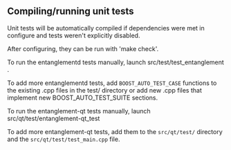 Compiling/running unit tests
------------------------------------

Unit tests will be automatically compiled if dependencies were met in configure
and tests weren't explicitly disabled.

After configuring, they can be run with 'make check'.

To run the entanglementd tests manually, launch src/test/test_entanglement .

To add more entanglementd tests, add `BOOST_AUTO_TEST_CASE` functions to the existing
.cpp files in the test/ directory or add new .cpp files that
implement new BOOST_AUTO_TEST_SUITE sections.

To run the entanglement-qt tests manually, launch src/qt/test/entanglement-qt_test

To add more entanglement-qt tests, add them to the `src/qt/test/` directory and
the `src/qt/test/test_main.cpp` file.
